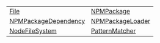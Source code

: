 |                                                                |                                                        |
| -------------------------------------------------------------- | ------------------------------------------------------ |
| [File](/aot/system/class/file)                                 | [NPMPackage](/aot/system/class/npmpackage)             |
| [NPMPackageDependency](/aot/system/class/npmpackagedependency) | [NPMPackageLoader](/aot/system/class/npmpackageloader) |
| [NodeFileSystem](/aot/system/class/nodefilesystem)             | [PatternMatcher](/aot/system/class/patternmatcher)     |